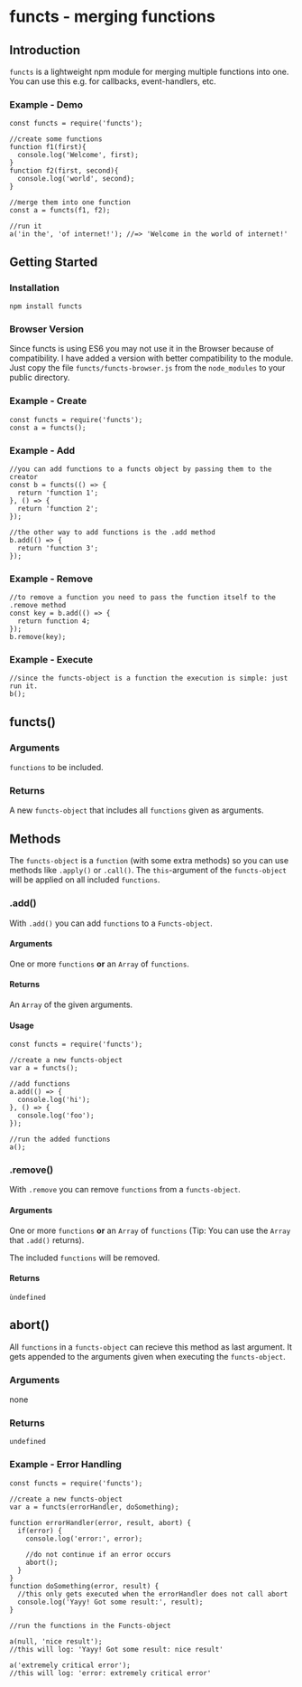 # functs - merging functions
## Introduction
`functs` is a lightweight npm module for merging multiple functions into one.
You can use this e.g. for callbacks, event-handlers, etc.
### Example - Demo
```
const functs = require('functs');

//create some functions
function f1(first){
  console.log('Welcome', first);
}
function f2(first, second){
  console.log('world', second);
}

//merge them into one function
const a = functs(f1, f2);

//run it
a('in the', 'of internet!'); //=> 'Welcome in the world of internet!'
```
## Getting Started
### Installation
```npm install functs```
### Browser Version
Since functs is using ES6 you may not use it in the Browser because of compatibility.
I have added a version with better compatibility to the module.
Just copy the file `functs/functs-browser.js` from the `node_modules` to your public directory.
### Example - Create
```
const functs = require('functs');
const a = functs();
```
### Example - Add
```
//you can add functions to a functs object by passing them to the creator
const b = functs(() => {
  return 'function 1';
}, () => {
  return 'function 2';
});

//the other way to add functions is the .add method
b.add(() => {
  return 'function 3';
});
```
### Example - Remove
```
//to remove a function you need to pass the function itself to the .remove method
const key = b.add(() => {
  return function 4;
});
b.remove(key);
```
### Example - Execute
```
//since the functs-object is a function the execution is simple: just run it.
b();
```
## functs()
### Arguments
`functions` to be included.
### Returns
A new `functs-object` that includes all `functions` given as arguments.
## Methods
The `functs-object` is a `function` (with some extra methods) so you can use methods like `.apply()` or `.call()`. The `this`-argument of the `functs-object` will be applied on all included `functions`.
### .add()
With `.add()` you can add `functions` to a `Functs-object`.
#### Arguments
One or more `functions`
**or**
an `Array` of `functions`.
#### Returns
An `Array` of the given arguments.
#### Usage
```
const functs = require('functs');

//create a new functs-object
var a = functs();

//add functions
a.add(() => {
  console.log('hi');
}, () => {
  console.log('foo');
});

//run the added functions
a();
```
### .remove()
With `.remove` you can remove `functions` from a `functs-object`.
#### Arguments
One or more `functions`
**or**
an `Array` of `functions` 
(Tip: You can use the `Array` that `.add()` returns).

The included `functions` will be removed.
#### Returns
`ùndefined`

## abort()
All `functions` in a `functs-object` can recieve this method as last argument. 
It gets appended to the arguments given when executing the `functs-object`.
### Arguments
none
### Returns
`undefined`
### Example - Error Handling
```
const functs = require('functs');

//create a new functs-object
var a = functs(errorHandler, doSomething);

function errorHandler(error, result, abort) {
  if(error) {
    console.log('error:', error);

    //do not continue if an error occurs
    abort();
  }
}
function doSomething(error, result) {
  //this only gets executed when the errorHandler does not call abort
  console.log('Yayy! Got some result:', result);
}

//run the functions in the Functs-object

a(null, 'nice result');
//this will log: 'Yayy! Got some result: nice result'

a('extremely critical error');
//this will log: 'error: extremely critical error'
```
